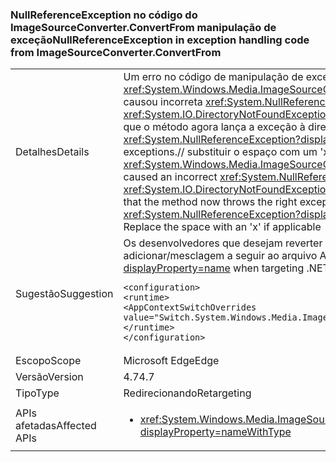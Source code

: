 ### <a name="nullreferenceexception-in-exception-handling-code-from-imagesourceconverterconvertfrom"></a><span data-ttu-id="6aba6-101">NullReferenceException no código do ImageSourceConverter.ConvertFrom manipulação de exceção</span><span class="sxs-lookup"><span data-stu-id="6aba6-101">NullReferenceException in exception handling code from ImageSourceConverter.ConvertFrom</span></span>

|   |   |
|---|---|
|<span data-ttu-id="6aba6-102">Detalhes</span><span class="sxs-lookup"><span data-stu-id="6aba6-102">Details</span></span>|<span data-ttu-id="6aba6-103">Um erro no código de manipulação de exceções <xref:System.Windows.Media.ImageSourceConverter.ConvertFrom(System.ComponentModel.ITypeDescriptorContext,System.Globalization.CultureInfo,System.Object)> causou incorreta <xref:System.NullReferenceException?displayProperty=name> seja lançada em vez da exceção pretendida (por exemplo, <xref:System.IO.DirectoryNotFoundException?displayProperty=name>, <xref:System.IO.FileNotFoundException?displayProperty=name>), essa alteração corrige esse erro para que o método agora lança a exceção à direita. Por padrão todos os aplicativos de destino do .NET Framework 4.6.2 e abaixo continuará a gerar <xref:System.NullReferenceException?displayProperty=name> para compatibilidade, desenvolvedores voltados para o .NET Framework 4.7 e acima deverá ver o direito exceptions.// substituir o espaço com um 'x', se aplicável</span><span class="sxs-lookup"><span data-stu-id="6aba6-103">An error in the exception handling code for <xref:System.Windows.Media.ImageSourceConverter.ConvertFrom(System.ComponentModel.ITypeDescriptorContext,System.Globalization.CultureInfo,System.Object)> caused an incorrect <xref:System.NullReferenceException?displayProperty=name> to be thrown instead of the intended exception (e.g. <xref:System.IO.DirectoryNotFoundException?displayProperty=name>, <xref:System.IO.FileNotFoundException?displayProperty=name>), this change corrects that error so that the method now throws the right exception.By default all applications targeting .NET Framework 4.6.2 and below will continue to throw <xref:System.NullReferenceException?displayProperty=name> for compatibility, developers targeting .NET Framework 4.7 and above should see the right exceptions.// Replace the space with an 'x' if applicable</span></span>|
|<span data-ttu-id="6aba6-104">Sugestão</span><span class="sxs-lookup"><span data-stu-id="6aba6-104">Suggestion</span></span>|<span data-ttu-id="6aba6-105">Os desenvolvedores que desejam reverter à obtenção <xref:System.NullReferenceException?displayProperty=name> quando direcionar o .NET Framework 4.7 pode adicionar/mesclagem a seguir ao arquivo App. config de seu aplicativo:</span><span class="sxs-lookup"><span data-stu-id="6aba6-105">Developers who wish to revert to getting <xref:System.NullReferenceException?displayProperty=name> when targeting .NET Framework 4.7 can add/merge the following to their application's App.config file:</span></span><pre><code class="language-xml">&lt;configuration&gt;&#13;&#10;&lt;runtime&gt;&#13;&#10;&lt;AppContextSwitchOverrides value=&quot;Switch.System.Windows.Media.ImageSourceConverter.OverrideExceptionWithNullReferenceException=true&quot;/&gt;&#13;&#10;&lt;/runtime&gt;&#13;&#10;&lt;/configuration&gt;&#13;&#10;</code></pre>|
|<span data-ttu-id="6aba6-106">Escopo</span><span class="sxs-lookup"><span data-stu-id="6aba6-106">Scope</span></span>|<span data-ttu-id="6aba6-107">Microsoft Edge</span><span class="sxs-lookup"><span data-stu-id="6aba6-107">Edge</span></span>|
|<span data-ttu-id="6aba6-108">Versão</span><span class="sxs-lookup"><span data-stu-id="6aba6-108">Version</span></span>|<span data-ttu-id="6aba6-109">4.7</span><span class="sxs-lookup"><span data-stu-id="6aba6-109">4.7</span></span>|
|<span data-ttu-id="6aba6-110">Tipo</span><span class="sxs-lookup"><span data-stu-id="6aba6-110">Type</span></span>|<span data-ttu-id="6aba6-111">Redirecionando</span><span class="sxs-lookup"><span data-stu-id="6aba6-111">Retargeting</span></span>|
|<span data-ttu-id="6aba6-112">APIs afetadas</span><span class="sxs-lookup"><span data-stu-id="6aba6-112">Affected APIs</span></span>|<ul><li><xref:System.Windows.Media.ImageSourceConverter.ConvertFrom(System.ComponentModel.ITypeDescriptorContext,System.Globalization.CultureInfo,System.Object)?displayProperty=nameWithType></li></ul>|

